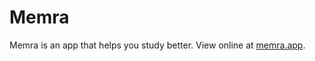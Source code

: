 # Memra

Memra is an app that helps you study better. View online at [memra.app](https://memra.app).
